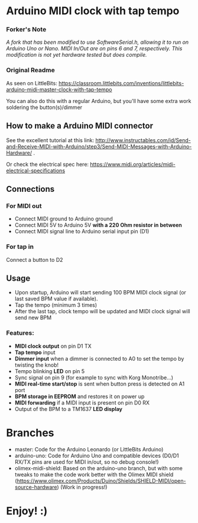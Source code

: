# Arduino MIDI clock with tap tempo

### Forker's Note
*A fork that has been modified to use SoftwareSerial.h, allowing it to run on Arduino Uno or Nano. MIDI In/Out are
on pins 6 and 7, respectively. This modification is not yet hardware tested but does compile.*

### Original Readme
As seen on LittleBits:
https://classroom.littlebits.com/inventions/littlebits-arduino-midi-master-clock-with-tap-tempo

You can also do this with a regular Arduino, but you'll have some extra work soldering the button(s)/dimmer

## How to make a Arduino MIDI connector
See the excellent tutorial at this link:
http://www.instructables.com/id/Send-and-Receive-MIDI-with-Arduino/step3/Send-MIDI-Messages-with-Arduino-Hardware/ .

Or check the electrical spec here:
https://www.midi.org/articles/midi-electrical-specifications

## Connections

### For MIDI out

- Connect MIDI ground to Arduino ground
- Connect MIDI 5V to Arduino 5V **with a 220 Ohm resistor in between**
- Connect MIDI signal line to Arduino serial input pin (D1)

### For tap in

Connect a button to D2

## Usage

- Upon startup, Arduino will start sending 100 BPM MIDI clock signal (or last saved BPM value if available).
- Tap the tempo (minimum 3 times)
- After the last tap, clock tempo will be updated and MIDI clock signal will send new BPM

### Features:
- **MIDI clock output** on pin D1 TX
- **Tap tempo** input
- **Dimmer input** when a dimmer is connected to A0 to set the tempo by twisting the knob!
- Tempo blinking **LED** on pin 5
- Sync signal on pin 9 (for example to sync with Korg Monotribe...)
- **MIDI real-time start/stop** is sent when button press is detected on A1 port
- **BPM storage in EEPROM** and restores it on power up
- **MIDI forwarding** if a MIDI input is present on pin D0 RX
- Output of the BPM to a TM1637 **LED display**

# Branches

- master: Code for the Arduino Leonardo (or LittleBits Arduino)
- arduino-uno: Code for Arduino Uno and compatible devices (D0/D1 RX/TX pins are used for MIDI in/out, so no debug console!)
- olimex-midi-shield: Based on the arduino-uno branch, but with some tweaks to make the code work better with the Olimex MIDI shield (https://www.olimex.com/Products/Duino/Shields/SHIELD-MIDI/open-source-hardware) (Work in progress!)

# Enjoy! :)
